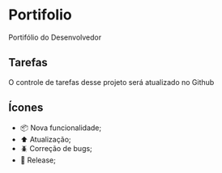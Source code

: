 # Portifolio

Portifólio do Desenvolvedor

## Tarefas

O controle de tarefas desse projeto será atualizado no Github

## Ícones

- :package: Nova funcionalidade;<br>
- :arrow_up: Atualização;<br>
- :beetle: Correção de bugs;<br>
- :checkered_flag: Release;<br>